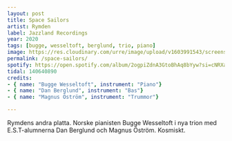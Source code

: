 ```yaml
---
layout: post
title: Space Sailors
artist: Rymden
label: Jazzland Recordings
year: 2020
tags: [bugge, wesseltoft, berglund, trio, piano]
image: https://res.cloudinary.com/urre/image/upload/v1603991543/screenshots/nysd3ghdwogmg1k6nbzw.jpg
permalink: /space-sailors/
spotify: https://open.spotify.com/album/2ogpiZdnA3GtoBhAq8bYyw?si=cNRXaIYETi-Qxad14SkIgA
tidal: 140640890
credits:
- { name: "Bugge Wesseltoft", instrument: "Piano"}
- { name: "Dan Berglund", instrument: "Bas"}
- { name: "Magnus Öström", instrument: "Trummor"}

---
```


Rymdens andra platta. Norske pianisten Bugge Wesseltoft i nya trion med E.S.T-alumnerna Dan Berglund och Magnus Öström. Kosmiskt.
